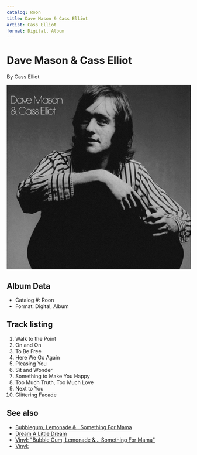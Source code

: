 ```yaml
---
catalog: Roon
title: Dave Mason & Cass Elliot
artist: Cass Elliot
format: Digital, Album
---
```


# Dave Mason & Cass Elliot

By Cass Elliot

![](../../assets/albumcovers/Cass_Elliot-Dave_Mason_and_Cass_Elliot.png)

## Album Data

- Catalog #: Roon
- Format: Digital, Album


## Track listing


1. Walk to the Point
2. On and On
3. To Be Free
4. Here We Go Again
5. Pleasing You
6. Sit and Wonder
7. Something to Make You Happy
8. Too Much Truth, Too Much Love
9. Next to You
10. Glittering Facade


## See also

- [Bubblegum, Lemonade &...Something For Mama](Bubblegum__Lemonade_andSomething_For_Mama.md)
- [Dream A Little Dream](Dream_A_Little_Dream.md)
- [Vinyl: "Bubble Gum, Lemonade &... Something For Mama"](../../Vinyl/Cass_Elliot/Bubble_Gum__Lemonade_and_Something_For_Mama.md)
- [Vinyl: ](../../Vinyl/Cass_Elliot/Cass_Elliot.md)
